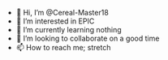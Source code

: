 - 👋 Hi, I’m @Cereal-Master18
- 👀 I’m interested in EPIC
- 🌱 I’m currently learning nothing
- 💞️ I’m looking to collaborate on a good time 
- 📫 How to reach me; stretch 

<!---
Cereal-Master18/Cereal-Master18 is a ✨ special ✨ repository because its `README.md` (this file) appears on your GitHub profile.
You can click the Preview link to take a look at your changes.
--->
